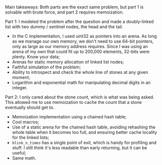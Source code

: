 Main takeaways:
Both parts are the exact same problem, but part 1 is solvable with brute force, and part 2 requires memoization.

Part 1:
I modeled the problem after the question and made a doubly-linked list with two dummy / sentinel nodes, the head and the tail.
- In the C implementation, I used uint32 as pointers into an arena. As long as we manage our own memory, we don't need to use 64-bit pointers, only as large as our memory address requires. Since I was using an arena of my own that could fit up to 200,000 elements, 32-bits were plenty. Know your data;
- Arenas for static memory allocation of linked list nodes;
- Faithful simulation of the problem;
- Ability to introspect and check the whole line of stones at any given moment;
- Logarithm and exponential math for manipulating decimal digits in an integer.

Part 2:
I only cared about the stone count, which is what was being asked. This allowed me to use memoization to cache the count that a stone eventually should get to.
- Memoization implementation using a chained hash table;
- Cool macros;
- Use of a static arena for the chained hash table, avoiding rehashing the whole table when it becomes too full, and ensuring better cache locality for the linked lists;
- `blink_n_times` has a single point of exit, which is handy for profiling and stuff. I still think it's less readable than early returning, but it can be useful;
- Same math.
